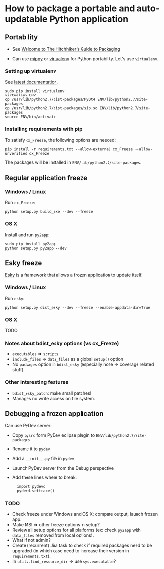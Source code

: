 # How to package a portable and auto-updatable Python application

## Portability

- See [Welcome to The Hitchhiker’s Guide to Packaging](http://guide.python-distribute.org/)

- Can use [mippy](https://pypi.python.org/pypi/myppy) or [virtualenv](https://virtualenv.pypa.io/en/latest/virtualenv.html) for Python portability. Let's use `virtualenv`.

### Setting up virtualenv

See [latest documentation](https://virtualenv.pypa.io/en/latest/).

    sudo pip install virtualenv
    virtualenv ENV
    cp /usr/lib/python2.7/dist-packages/PyQt4 ENV/lib/python2.7/site-packages
    cp /usr/lib/python2.7/dist-packages/sip.so ENV/lib/python2.7/site-packages
    source ENV/bin/activate

### Installing requirements with pip

To satisfy `cx_Freeze`, the following options are needed:

    pip install -r requirements.txt --allow-external cx_Freeze --allow-unverified cx_Freeze

The packages will be installed in `ENV/lib/python2.7/site-packages`.

## Regular application freeze

### Windows / Linux

Run `cx_Freeze`:

    python setup.py build_exe --dev --freeze

### OS X

Install and run `py2app`:

    sudo pip install py2app
    python setup.py py2app --dev

## Esky freeze

[Esky](https://pypi.python.org/pypi/esky) is a framework that allows a frozen application to update itself.

### Windows / Linux

Run `esky`:

    python setup.py dist_esky --dev --freeze --enable-appdata-dir=True

### OS X

TODO

### Notes about bdist_esky options (vs cx_Freeze)

- `executables` => `scripts`
- `include_files` => `data_files` as a global `setup()` option
- No `packages` option in `bdist_esky` (especially nose => coverage related stuff)

### Other interesting features

- `bdist_esky_patch`: make small patches!
- Manages no write access on file system.

## Debugging a frozen application

Can use PyDev server:

- Copy `pysrc` form PyDev eclipse plugin to `ENV/lib/python2.7/site-packages`
- Rename it to `pydev`
- Add a `__init__.py` file in `pydev` 
- Launch PyDev server from the Debug perspective
- Add these lines where to break:

        import pydevd
        pydevd.settrace()

### TODO

- Check freeze under Windows and OS X: compare output, launch frozen app.
- Make MSI => other freeze options in setup?
- Review all setup options for all platforms (ex: check `py2app` with `data_files` removed from local options).
- What if not admin?
- Create (recurrent) Jira task to check if required packages need to be upgraded (in which case need to increase their version in `requirements.txt`).
- In `utils.find_resource_dir` => use `sys.executable`?
